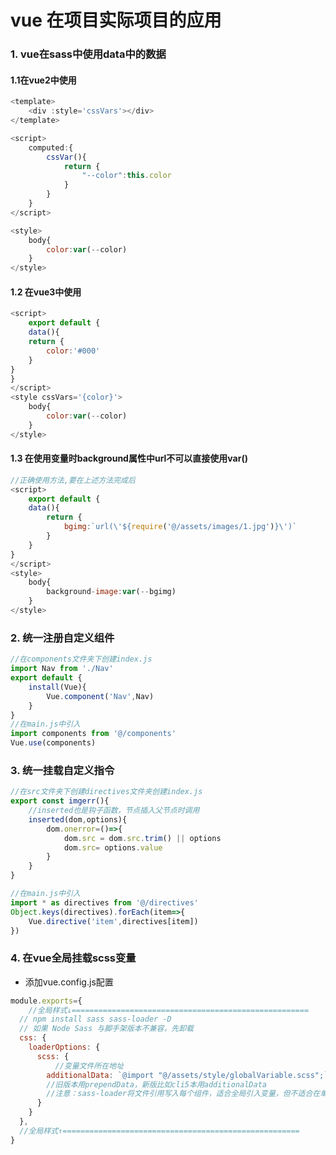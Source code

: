 # vue 在项目实际项目的应用

### 1. vue在sass中使用data中的数据

#### 1.1在vue2中使用

```javascript
<template>
    <div :style='cssVars'></div>
</template>
```



```javascript
<script>
	computed:{
        cssVar(){
            return {
                "--color":this.color
            }
        }
    }
</script>
```

````javascript
<style>
    body{
        color:var(--color)
    }
</style>
````

#### 1.2 在vue3中使用

```javascript
<script>
    export default {
	data(){
    return {
        color:'#000'
    }
}
}
</script>
<style cssVars='{color}'>
    body{
        color:var(--color)
    }
</style>
```

#### 1.3  在使用变量时background属性中url不可以直接使用var()

```javascript
//正确使用方法,要在上述方法完成后
<script>
    export default {
	data(){
        return {
            bgimg:`url(\'${require('@/assets/images/1.jpg')}\')`
        }
    }
}
</script>
<style>
    body{
        background-image:var(--bgimg)
    }
</style>
```

### 2. 统一注册自定义组件

```javascript
//在components文件夹下创建index.js
import Nav from './Nav'
export default {
    install(Vue){
        Vue.component('Nav',Nav)
    }
}
//在main.js中引入
import components from '@/components'
Vue.use(components)
```

### 3. 统一挂载自定义指令

```javascript
//在src文件夹下创建directives文件夹创建index.js
export const imgerr(){
    //inserted也是钩子函数，节点插入父节点时调用
    inserted(dom,options){
        dom.onerror=()=>{
            dom.src = dom.src.trim() || options
            dom.src= options.value
        }
    }
}

//在main.js中引入
import * as directives from '@/directives'
Object.keys(directives).forEach(item=>{
    Vue.directive('item',directives[item])
})
```

### 4. 在vue全局挂载scss变量

- 添加vue.config.js配置

```javascript
module.exports={
    //全局样式↓=====================================================
  // npm install sass sass-loader -D
  // 如果 Node Sass 与脚手架版本不兼容，先卸载
  css: {
    loaderOptions: {
      scss: {
          //变量文件所在地址
        additionalData: `@import "@/assets/style/globalVariable.scss";`
        //旧版本用prependData，新版比如cli5本用additionalData
        //注意：sass-loader将文件引用写入每个组件，适合全局引入变量，但不适合在单页面应用中添加样式，如果是全局样式（非变量），建议在main.js里引入
      }
    }
  },
  //全局样式↑=====================================================
}
```

